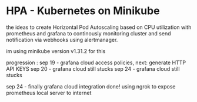 # HPA - Kubernetes on Minikube

the ideas to create Horizontal Pod Autoscaling based on CPU utilization with prometheus and grafana to continously monitoring cluster and send notification via  webhooks using alertmanager.

im using minikube version v1.31.2 for this



progression :
sep 19 - grafana cloud access policies, next: generate HTTP API KEYS
sep 20 - grafana cloud still stucks
sep 24 - grafana cloud still stucks

sep 24 - finally grafana cloud integration done! using ngrok to expose prometheus local server to internet
